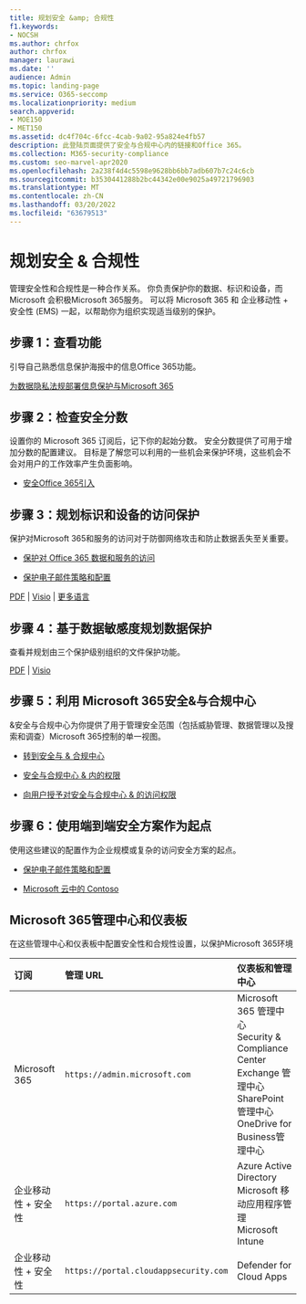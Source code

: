 ```yaml
---
title: 规划安全 &amp; 合规性
f1.keywords:
- NOCSH
ms.author: chrfox
author: chrfox
manager: laurawi
ms.date: ''
audience: Admin
ms.topic: landing-page
ms.service: O365-seccomp
ms.localizationpriority: medium
search.appverid:
- MOE150
- MET150
ms.assetid: dc4f704c-6fcc-4cab-9a02-95a824e4fb57
description: 此登陆页面提供了安全与合规中心内的链接和Office 365。
ms.collection: M365-security-compliance
ms.custom: seo-marvel-apr2020
ms.openlocfilehash: 2a238f4d4c5598e9628bb6bb7adb607b7c24c6cb
ms.sourcegitcommit: b3530441288b2bc44342e00e9025a49721796903
ms.translationtype: MT
ms.contentlocale: zh-CN
ms.lasthandoff: 03/20/2022
ms.locfileid: "63679513"
---
```

# <a name="plan-for-security-amp-compliance"></a>规划安全 &amp; 合规性

管理安全性和合规性是一种合作关系。 你负责保护你的数据、标识和设备，而 Microsoft 会积极Microsoft 365服务。 可以将 Microsoft 365 和 企业移动性 + 安全性 (EMS) 一起，以帮助你为组织实现适当级别的保护。
  
## <a name="step-1-review-capabilities"></a>步骤 1：查看功能

引导自己熟悉信息保护海报中的信息Office 365功能。 
  
[为数据隐私法规部署信息保护与Microsoft 365](../solutions/information-protection-deploy.md)
  
## <a name="step-2-check-your-secure-score"></a>步骤 2：检查安全分数

设置你的 Microsoft 365 订阅后，记下你的起始分数。 安全分数提供了可用于增加分数的配置建议。 目标是了解您可以利用的一些机会来保护环境，这些机会不会对用户的工作效率产生负面影响。
  
- [安全Office 365引入](../security/defender/microsoft-secure-score.md)
    
## <a name="step-3-plan-access-protection-for-identity-and-devices"></a>步骤 3：规划标识和设备的访问保护

保护对Microsoft 365和服务的访问对于防御网络攻击和防止数据丢失至关重要。
  
- [保护对 Office 365 数据和服务的访问](protect-access-to-data-and-services.md)
    
- [保护电子邮件策略和配置](../security/office-365-security/secure-email-recommended-policies.md)
    
[PDF](https://go.microsoft.com/fwlink/p/?linkid=841656) | [Visio](https://go.microsoft.com/fwlink/p/?linkid=841657) | [更多语言](https://www.microsoft.com/download/details.aspx?id=55032)
  
## <a name="step-4-plan-data-protection-based-on-data-sensitivity"></a>步骤 4：基于数据敏感度规划数据保护

查看并规划由三个保护级别组织的文件保护功能。
  
[PDF](https://download.microsoft.com/download/7/8/9/789645A5-BD10-4541-BC33-F8D1EFF5E911/MSFT_cloud_architecture_O365%20file%20protection.pdf) | [Visio](https://download.microsoft.com/download/7/8/9/789645A5-BD10-4541-BC33-F8D1EFF5E911/MSFT_cloud_architecture_O365%20file%20protection.vsdx)
  
## <a name="step-5-leverage-the-microsoft-365-security-amp-compliance-center"></a>步骤 5：利用 Microsoft 365安全&amp;与合规中心

&amp;安全与合规中心为你提供了用于管理安全范围（包括威胁管理、数据管理以及搜索和调查）Microsoft 365控制的单一视图。 
  
- [转到安全与 &amp; 合规中心](./microsoft-365-compliance-center.md)
    
- [安全与合规中心 &amp; 内的权限](~/security/office-365-security/protect-against-threats.md)
    
- [向用户授予对安全与合规中心 &amp; 的访问权限](~/security/office-365-security/grant-access-to-the-security-and-compliance-center.md)
    
## <a name="step-6-use-end-to-end-security-scenarios-as-starting-points"></a>步骤 6：使用端到端安全方案作为起点

使用这些建议的配置作为企业规模或复杂的访问安全方案的起点。
  
- [保护电子邮件策略和配置](../security/office-365-security/secure-email-recommended-policies.md)
    
- [Microsoft 云中的 Contoso](../enterprise/contoso-case-study.md)
    
## <a name="microsoft-365-admin-centers-and-dashboards"></a>Microsoft 365管理中心和仪表板

在这些管理中心和仪表板中配置安全性和合规性设置，以保护Microsoft 365环境
  
|**订阅**|**管理 URL**|**仪表板和管理中心**|
|:-----|:-----|:-----|
|Microsoft 365  <br/> |`https://admin.microsoft.com`  <br/> | Microsoft 365 管理中心  <br/>  Security &amp; Compliance Center  <br/>  Exchange 管理中心  <br/>  SharePoint管理中心OneDrive for Business管理中心  <br/> |
|企业移动性 + 安全性  <br/> |`https://portal.azure.com`  <br/> | Azure Active Directory  <br/>  Microsoft 移动应用程序管理  <br/>  Microsoft Intune  <br/> |
|企业移动性 + 安全性  <br/> |`https://portal.cloudappsecurity.com`  <br/> | Defender for Cloud Apps  <br/> |

